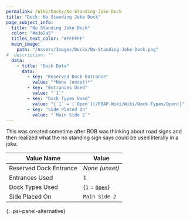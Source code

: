 ```yaml
---
permalink: /Wiki/Docks/No-Standing-Joke-Dock
title: "Dock: No Standing Joke Dock"
page_subject_info:
  title: "No Standing Joke Dock"
  color: "#a3a2a5"
  titles_text_color: "#FFFFFF"
  main_image:
    path: "/Assets/Images/Docks/No-Standing-Joke-Dock.png"
#  description: ""
  data:
    - title: "Dock Data"
      data:
        - key: "Reserved Dock Entrance"
          value: "*None (unset)*"
        - key: "Entrances Used"
          value: "`1`"
        - key: "Dock Types Used"
          value: "{`1` = [`Open`](/RBAP-Wiki/Wiki/Dock-Types/Open)}"
        - key: "Side Placed On"
          value: "`Main Side 2`"
---
```


This was created sometime after BOB was thinking about road signs and then realized what the no standing sign says could be used literally in a joke.

| Value Name             | Value |
|-|-|
| Reserved Dock Entrance | *None (unset)* |
| Entrances Used         | `1` |
| Dock Types Used        | {`1` = [`Open`](/RBAP-Wiki/Wiki/Dock-Types/Open)} |
| Side Placed On         | `Main Side 2` |
{: .psi-panel-alternative}

<img class="dock-image" src="/RBAP-Wiki/Assets/Images/Docks/No-Standing-Joke-Dock.png" alt="">